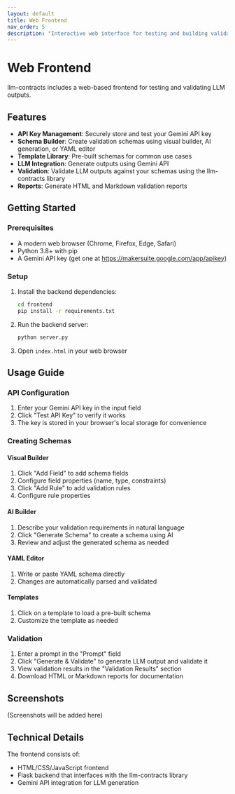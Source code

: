 ```yaml
---
layout: default
title: Web Frontend
nav_order: 5
description: "Interactive web interface for testing and building validation schemas"
---
```


# Web Frontend

llm-contracts includes a web-based frontend for testing and validating LLM outputs.

## Features

- **API Key Management**: Securely store and test your Gemini API key
- **Schema Builder**: Create validation schemas using visual builder, AI generation, or YAML editor
- **Template Library**: Pre-built schemas for common use cases
- **LLM Integration**: Generate outputs using Gemini API
- **Validation**: Validate LLM outputs against your schemas using the llm-contracts library
- **Reports**: Generate HTML and Markdown validation reports

## Getting Started

### Prerequisites

- A modern web browser (Chrome, Firefox, Edge, Safari)
- Python 3.8+ with pip
- A Gemini API key (get one at https://makersuite.google.com/app/apikey)

### Setup

1. Install the backend dependencies:
   ```bash
   cd frontend
   pip install -r requirements.txt
   ```

2. Run the backend server:
   ```bash
   python server.py
   ```

3. Open `index.html` in your web browser

## Usage Guide

### API Configuration

1. Enter your Gemini API key in the input field
2. Click "Test API Key" to verify it works
3. The key is stored in your browser's local storage for convenience

### Creating Schemas

#### Visual Builder

1. Click "Add Field" to add schema fields
2. Configure field properties (name, type, constraints)
3. Click "Add Rule" to add validation rules
4. Configure rule properties

#### AI Builder

1. Describe your validation requirements in natural language
2. Click "Generate Schema" to create a schema using AI
3. Review and adjust the generated schema as needed

#### YAML Editor

1. Write or paste YAML schema directly
2. Changes are automatically parsed and validated

#### Templates

1. Click on a template to load a pre-built schema
2. Customize the template as needed

### Validation

1. Enter a prompt in the "Prompt" field
2. Click "Generate & Validate" to generate LLM output and validate it
3. View validation results in the "Validation Results" section
4. Download HTML or Markdown reports for documentation

## Screenshots

(Screenshots will be added here)

## Technical Details

The frontend consists of:
- HTML/CSS/JavaScript frontend
- Flask backend that interfaces with the llm-contracts library
- Gemini API integration for LLM generation 